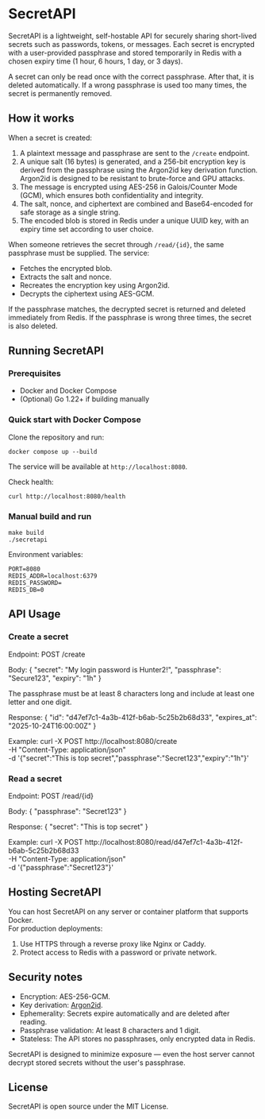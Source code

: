 # SecretAPI

SecretAPI is a lightweight, self-hostable API for securely sharing short-lived secrets such as passwords, tokens, or messages. Each secret is encrypted with a user-provided passphrase and stored temporarily in Redis with a chosen expiry time (1 hour, 6 hours, 1 day, or 3 days).

A secret can only be read once with the correct passphrase. After that, it is deleted automatically. If a wrong passphrase is used too many times, the secret is permanently removed.

## How it works

When a secret is created:

1. A plaintext message and passphrase are sent to the `/create` endpoint.
2. A unique salt (16 bytes) is generated, and a 256-bit encryption key is derived from the passphrase using the Argon2id key derivation function. Argon2id is designed to be resistant to brute-force and GPU attacks.
3. The message is encrypted using AES-256 in Galois/Counter Mode (GCM), which ensures both confidentiality and integrity.
4. The salt, nonce, and ciphertext are combined and Base64-encoded for safe storage as a single string.
5. The encoded blob is stored in Redis under a unique UUID key, with an expiry time set according to user choice.

When someone retrieves the secret through `/read/{id}`, the same passphrase must be supplied. The service:
- Fetches the encrypted blob.
- Extracts the salt and nonce.
- Recreates the encryption key using Argon2id.
- Decrypts the ciphertext using AES-GCM.

If the passphrase matches, the decrypted secret is returned and deleted immediately from Redis. If the passphrase is wrong three times, the secret is also deleted.

## Running SecretAPI

### Prerequisites
- Docker and Docker Compose  
- (Optional) Go 1.22+ if building manually

### Quick start with Docker Compose
Clone the repository and run:

    docker compose up --build

The service will be available at `http://localhost:8080`.

Check health:

    curl http://localhost:8080/health

### Manual build and run

    make build
    ./secretapi

Environment variables:

    PORT=8080
    REDIS_ADDR=localhost:6379
    REDIS_PASSWORD=
    REDIS_DB=0

## API Usage

### Create a secret

Endpoint:
    POST /create

Body:
    {
      "secret": "My login password is Hunter2!",
      "passphrase": "Secure123",
      "expiry": "1h"
    }

The passphrase must be at least 8 characters long and include at least one letter and one digit.

Response:
    {
      "id": "d47ef7c1-4a3b-412f-b6ab-5c25b2b68d33",
      "expires_at": "2025-10-24T16:00:00Z"
    }

Example:
    curl -X POST http://localhost:8080/create \
      -H "Content-Type: application/json" \
      -d '{"secret":"This is top secret","passphrase":"Secret123","expiry":"1h"}'

### Read a secret

Endpoint:
    POST /read/{id}

Body:
    {
      "passphrase": "Secret123"
    }

Response:
    {
      "secret": "This is top secret"
    }

Example:
    curl -X POST http://localhost:8080/read/d47ef7c1-4a3b-412f-b6ab-5c25b2b68d33 \
      -H "Content-Type: application/json" \
      -d '{"passphrase":"Secret123"}'

## Hosting SecretAPI

You can host SecretAPI on any server or container platform that supports Docker.  
For production deployments:
1. Use HTTPS through a reverse proxy like Nginx or Caddy.  
2. Protect access to Redis with a password or private network.  

## Security notes

- Encryption: AES-256-GCM.  
- Key derivation: [Argon2id](https://pkg.go.dev/golang.org/x/crypto/argon2#hdr-Argon2id).  
- Ephemerality: Secrets expire automatically and are deleted after reading.  
- Passphrase validation: At least 8 characters and 1 digit.  
- Stateless: The API stores no passphrases, only encrypted data in Redis.

SecretAPI is designed to minimize exposure — even the host server cannot decrypt stored secrets without the user's passphrase.

## License

SecretAPI is open source under the MIT License.
